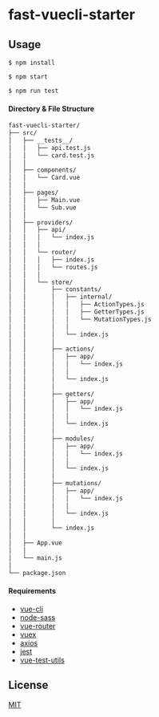 # fast-vuecli-starter

## Usage

```
$ npm install

$ npm start

$ npm run test
```

#### Directory & File Structure

```bash
fast-vuecli-starter/
├── src/
│   ├── __tests__/
│   │   ├── api.test.js 
│   │   └── card.test.js
│   │
│   ├── components/
│   │   └── Card.vue
│   │
│   ├── pages/
│   │   ├── Main.vue
│   │   └── Sub.vue
│   │
│   ├── providers/
│   │   ├── api/
│   │   │   └── index.js
│   │   │
│   │   └── router/
│   │   │   ├── index.js
│   │   │   └── routes.js
│   │   │
│   │   └── store/
│   │       ├── constants/
│   │       │   ├── internal/
│   │       │   │   ├── ActionTypes.js
│   │       │   │   ├── GetterTypes.js
│   │       │   │   └── MutationTypes.js
│   │       │   │
│   │       │   └── index.js
│   │       │
│   │       ├── actions/
│   │       │   ├── app/
│   │       │   │   └── index.js
│   │       │   │
│   │       │   └── index.js
│   │       │
│   │       ├── getters/
│   │       │   ├── app/
│   │       │   │   └── index.js
│   │       │   │
│   │       │   └── index.js
│   │       │
│   │       ├── modules/
│   │       │   ├── app/
│   │       │   │   └── index.js
│   │       │   │
│   │       │   └── index.js
│   │       │
│   │       ├── mutations/
│   │       │   ├── app/
│   │       │   │   └── index.js
│   │       │   │
│   │       │   └── index.js
│   │       │
│   │       └── index.js
│   │
│   ├── App.vue
│   │
│   └── main.js
│
└── package.json
```

#### Requirements

- [vue-cli](https://github.com/vuejs/vue-cli)
- [node-sass](https://github.com/sass/node-sass)
- [vue-router](https://github.com/vuejs/vue-router)
- [vuex](https://github.com/vuejs/vuex)
- [axios](https://github.com/axios/axios)
- [jest](https://github.com/facebook/jest)
- [vue-test-utils](https://github.com/vuejs/vue-test-utils)

## License
[MIT](LICENSE)